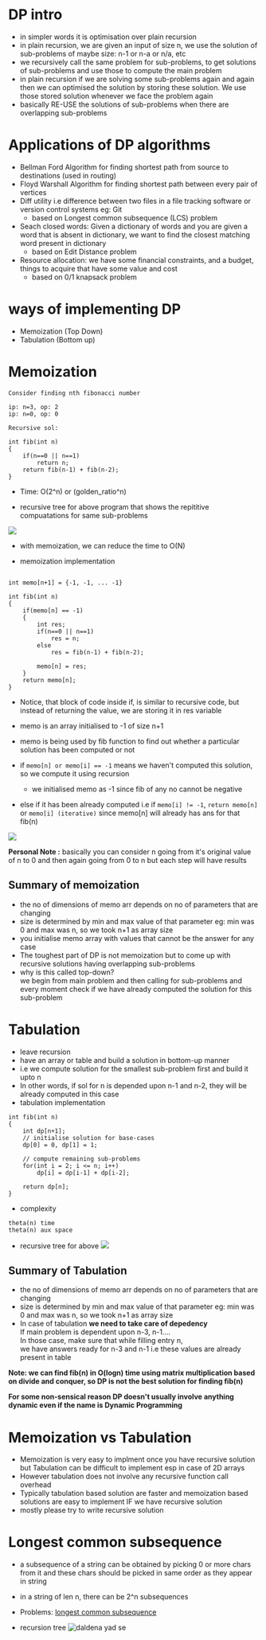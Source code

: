 # DP intro
- in simpler words it is optimisation over plain recursion
- in plain recursion, we are given an input of size n, we use the solution of sub-problems of maybe size: n-1 or n-a or n/a, etc
- we recursively call the same problem for sub-problems, to get solutions of sub-problems and use those to compute the main problem
- in plain recursion if we are solving some sub-problems again and again then we can optimised the solution by storing these solution. We use those stored solution whenever we face the problem again
- basically RE-USE the solutions of sub-problems when there are overlapping sub-problems

# Applications of DP algorithms
- Bellman Ford Algorithm for finding shortest path from source to destinations (used in routing)
- Floyd Warshall Algorithm for finding shortest path between every pair of vertices 
- Diff utility i.e difference between two files in a file tracking software or version control systems eg: Git 
    - based on Longest common subsequence (LCS) problem
- Seach closed words: Given a dictionary of words and you are given a word that is absent in dictionary, we want to find the closest matching word present in dictionary 
    - based on Edit Distance problem
- Resource allocation: we have some financial constraints, and a budget, things to acquire that have some value and cost
    - based on 0/1 knapsack problem


# ways of implementing DP
- Memoization (Top Down)
- Tabulation (Bottom up)

# Memoization

```
Consider finding nth fibonacci number 

ip: n=3, op: 2
ip: n=0, op: 0

Recursive sol:

int fib(int n)
{
    if(n==0 || n==1)
        return n;
    return fib(n-1) + fib(n-2);
}
```

- Time: O(2^n) or (golden_ratio^n)

- recursive tree for above program that shows the repititive compuatations for same sub-problems 

![](imgs/2.jpg)

- with memoization, we can reduce the time to O(N)

- memoization implementation
```

int memo[n+1] = {-1, -1, ... -1}

int fib(int n)
{
    if(memo[n] == -1)
    {
        int res;
        if(n==0 || n==1)
            res = n;
        else 
            res = fib(n-1) + fib(n-2);
        
        memo[n] = res;
    }
    return memo[n];
}

```

- Notice, that block of code inside if, is similar to recursive code, but instead of returning the value, we are storing it in res variable
- memo is an array initialised to -1 of size n+1
- memo is being used by fib function to find out whether a particular solution has been computed or not 
- if ```memo[n] or memo[i] == -1``` means we haven't computed this solution, so we compute it using recursion 
    - we initialised memo as -1 since fib of any no cannot be negative 

- else if it has been already computed i.e if ```memo[i] != -1```, ```return memo[n]``` or ```memo[i] (iterative)``` since memo[n] will already has ans for that fib(n)


![](imgs/3.jpg)

**Personal Note :** basically you can consider n going from it's original value of n to 0 and then again going from 0 to n but each step will have results

## Summary of memoization
- the no of dimensions of memo arr depends on no of parameters that are changing 
- size is determined by min and max value of that parameter 
    eg: min was 0 and max was n, so we took n+1 as array size
- you initialise memo array with values that cannot be the answer for any case 
-  The toughest part of DP is not memoization but to come up with recursive solutions having overlapping sub-problems 
- why is this called top-down? <br>
we begin from main problem and then calling for sub-problems and every moment check if we have already computed the solution for this sub-problem

# Tabulation
- leave recursion
- have an array or table and build a solution in bottom-up manner 
- i.e we compute solution for the smallest sub-problem first and build it upto n 
- In other words, if sol for n is depended upon n-1 and n-2, they will be already computed in this case
- tabulation implementation

```
int fib(int n)
{
    int dp[n+1];
    // initialise solution for base-cases
    dp[0] = 0, dp[1] = 1;

    // compute remaining sub-problems
    for(int i = 2; i <= n; i++)
        dp[i] = dp[i-1] + dp[i-2];

    return dp[n];
}
```

- complexity 
```
theta(n) time
theta(n) aux space
```

- recursive tree for above
![](imgs/1.jpg)

## Summary of Tabulation
- the no of dimensions of memo arr depends on no of parameters that are changing 
- size is determined by min and max value of that parameter 
    eg: min was 0 and max was n, so we took n+1 as array size
- In case of tabulation **we need to take care of depedency** <br>
If main problem is dependent upon n-3, n-1.... <br>
In those case, make sure that while filling entry n, <br>
we have answers ready for n-3 and n-1 i.e these values are already present in table

**Note: we can find fib(n) in O(logn) time using matrix multiplication based on divide and conquer, so DP is not the best solution for finding fib(n)**

**For some non-sensical reason DP doesn't usually involve anything dynamic even if the name is Dynamic Programming**

# Memoization vs Tabulation
- Memoization is very easy to implment once you have recursive solution but Tabulation can be difficult to implement esp in case of 2D arrays 
- However tabulation does not involve any recursive function call overhead
- Typically tabulation based solution are faster and memoization based solutions are easy to implement IF we have recursive solution
- mostly please try to write recursive solution

# Longest common subsequence

- a subsequence of a string can be obtained by picking 0 or more chars from it and these chars should be picked in same order as they appear in string
- in a string of len n, there can be 2^n subsequences
- Problems: [longest common subsequence](longest_common_subsequence.cpp)

- recursion tree
![daldena yad se]()


